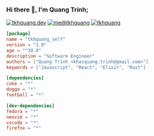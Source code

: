 ### Hi there 👋, I'm Quang Trinh;

[![tkhquang.dev](https://img.shields.io/static/v1?label=tkhquang.dev&message=%20&color=cyan&logo=&style=flat-square&logoColor=white)](https://tkhquang.dev)
[![me@tkhquang](https://img.shields.io/static/v1?label=me@tkhquang&message=%20&color=red&logo=gmail&style=flat-square&logoColor=white)](mailto:khacquang.trinh@gmail.com)
[![tkhquang](https://komarev.com/ghpvc/?username=tkhquang)](https://github.com/tkhquang)


```Cargo.toml
[package]
name = "tkhquang_self"
version = "1.0"
age = "^30.0"
description = "Software Engineer"
authors = ["Quang Trinh <khacquang.trinh@gmail.com>"]
keywords = ["Javascript", "React", "Elixir", "Rust"]

[dependencies]
coke = "*"
doggo = "*"
football = "*"

[dev-dependencies]
fedora = "*"
neovim = "*"
vscode = "*"
firefox = "*"
```
